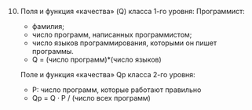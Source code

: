 10. Поля и функция «качества» (Q) класса 1-го уровня: 
    Программист: 
      -	фамилия; 
      -	число программ, написанных программистом; 
      -	число языков программирования,   которыми он пишет программы. 
      - Q = (число программ)*(число языков)  
    
    Поле и функция «качества» Qp класса 2-го уровня: 
      - P:  число программ, которые работают   правильно 
      - Qp = Q · Р / (число всех программ) 


